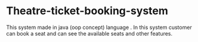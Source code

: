 # Theatre-ticket-booking-system
This system made in java (oop concept) language . In this system customer can book a seat and can see the available seats and other features.
